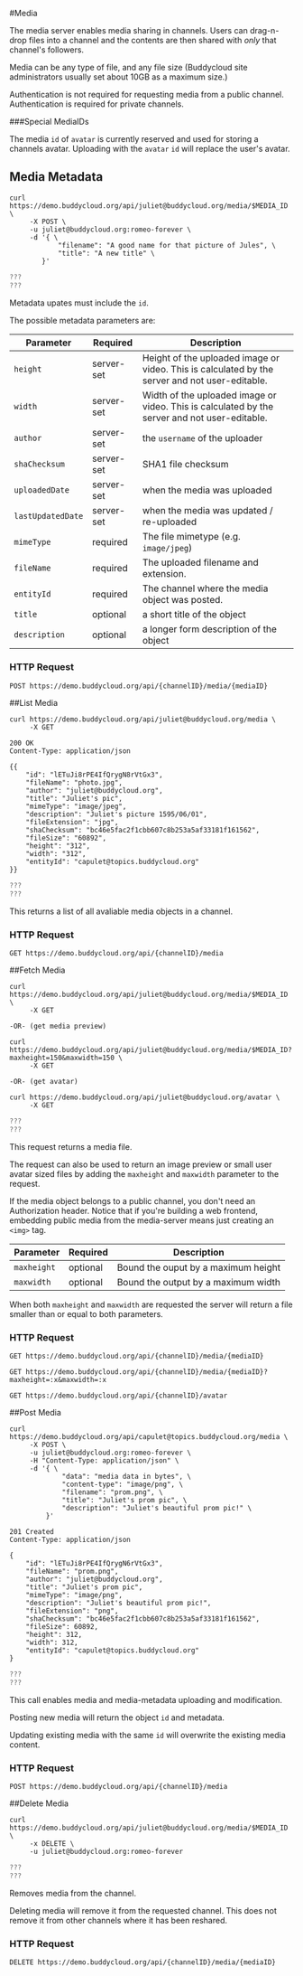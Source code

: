 #Media

The media server enables media sharing in channels. Users can drag-n-drop files into a channel and the contents are then shared with *only* that channel's followers.

Media can be any type of file, and any file size (Buddycloud site administrators usually set about 10GB as a maximum size.)

<aside class="notice">Authentication is not required for requesting media from a public channel. Authentication is required for private channels.</aside>

###Special MediaIDs

The media `id` of `avatar` is currently reserved and used for storing a channels avatar. Uploading with the `avatar` `id` will replace the user's avatar.

## Media Metadata

```shell
curl https://demo.buddycloud.org/api/juliet@buddycloud.org/media/$MEDIA_ID \
     -X POST \
     -u juliet@buddycloud.org:romeo-forever \
     -d '{ \
            "filename": "A good name for that picture of Jules", \
            "title": "A new title" \
        }' 
```

```javascript
???
???
```

Metadata upates must include the `id`. 

The possible metadata parameters are:

Parameter        | Required   | Description
-----------------|------------|--------------------------------------------
`height`           | server-set | Height of the uploaded image or video. This is calculated by the server and not user-editable.
`width`            | server-set | Width of the uploaded image or video. This is calculated by the server and not user-editable.
`author`           | server-set | the `username` of the uploader
`shaChecksum`      | server-set | SHA1 file checksum
`uploadedDate`     | server-set | when the media was uploaded
`lastUpdatedDate`  | server-set | when the media was updated / re-uploaded
`mimeType`         | required   | The file mimetype (e.g. `image/jpeg`)
`fileName`         | required   | The uploaded filename and extension.
`entityId`         | required   | The channel where the media object was posted.
`title`            | optional   | a short title of the object
`description`      | optional   | a longer form description of the object


### HTTP Request
`POST https://demo.buddycloud.org/api/{channelID}/media/{mediaID}`

##List Media

```shell
curl https://demo.buddycloud.org/api/juliet@buddycloud.org/media \
     -X GET
```
```shell
200 OK
Content-Type: application/json

{{
    "id": "lETuJi8rPE4IfQrygN8rVtGx3",
    "fileName": "photo.jpg",
    "author": "juliet@buddycloud.org",
    "title": "Juliet's pic",
    "mimeType": "image/jpeg",
    "description": "Juliet's picture 1595/06/01",
    "fileExtension": "jpg",
    "shaChecksum": "bc46e5fac2f1cbb607c8b253a5af33181f161562",
    "fileSize": "60892",
    "height": "312",
    "width": "312",
    "entityId": "capulet@topics.buddycloud.org"
}}
```

```javascript
???
???
```

This returns a list of all avaliable media objects in a channel.

### HTTP Request
`GET https://demo.buddycloud.org/api/{channelID}/media`

##Fetch Media

```shell
curl https://demo.buddycloud.org/api/juliet@buddycloud.org/media/$MEDIA_ID \
     -X GET

-OR- (get media preview)

curl https://demo.buddycloud.org/api/juliet@buddycloud.org/media/$MEDIA_ID?maxheight=150&maxwidth=150 \
     -X GET

-OR- (get avatar)

curl https://demo.buddycloud.org/api/juliet@buddycloud.org/avatar \
     -X GET
```

```javascript
???
???
```

This request returns a media file.

The request can also be used to return an image preview or small user avatar sized files by adding the `maxheight` and `maxwidth` parameter to the request.

If the media object belongs to a public channel, you don't need an Authorization header. Notice that if you're building a web frontend, embedding public media from the media-server means just creating an ```<img>``` tag.

Parameter        | Required   | Description
-----------------|------------|--------------------------------------------
`maxheight`      | optional   | Bound the ouput by a maximum height
`maxwidth`       | optional   | Bound the output by a maximum width

When both `maxheight` and `maxwidth` are requested the server will return a file smaller than or equal to both parameters.

### HTTP Request
`GET https://demo.buddycloud.org/api/{channelID}/media/{mediaID}`

`GET https://demo.buddycloud.org/api/{channelID}/media/{mediaID}?maxheight=:x&maxwidth=:x`

`GET https://demo.buddycloud.org/api/{channelID}/avatar`

##Post Media

```shell
curl https://demo.buddycloud.org/api/capulet@topics.buddycloud.org/media \
     -X POST \
     -u juliet@buddycloud.org:romeo-forever \
     -H "Content-Type: application/json" \
     -d '{ \
             "data": "media data in bytes", \
             "content-type": "image/png", \
             "filename": "prom.png", \
             "title": "Juliet's prom pic", \
             "description": "Juliet's beautiful prom pic!" \
         }'
```

```shell
201 Created
Content-Type: application/json

{
    "id": "lETuJi8rPE4IfQrygN6rVtGx3",
    "fileName": "prom.png",
    "author": "juliet@buddycloud.org",
    "title": "Juliet's prom pic",
    "mimeType": "image/png",
    "description": "Juliet's beautiful prom pic!",
    "fileExtension": "png",
    "shaChecksum": "bc46e5fac2f1cbb607c8b253a5af33181f161562",
    "fileSize": 60892,
    "height": 312,
    "width": 312,
    "entityId": "capulet@topics.buddycloud.org"
}
```

```javascript
???
???
```

This call enables media and media-metadata uploading and modification.

Posting new media will return the object `id` and metadata.

Updating existing media with the same `id` will overwrite the existing media content.

### HTTP Request
`POST https://demo.buddycloud.org/api/{channelID}/media`

##Delete Media
```shell
curl https://demo.buddycloud.org/api/juliet@buddycloud.org/media/$MEDIA_ID \
     -x DELETE \
     -u juliet@buddycloud.org:romeo-forever
```

```javascript
???
???
```

Removes media from the channel.

Deleting media will remove it from the requested channel. This does not remove it from other channels where it has been reshared.

### HTTP Request
`DELETE https://demo.buddycloud.org/api/{channelID}/media/{mediaID}`
